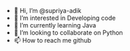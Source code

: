 - 👋 Hi, I’m @supriya-adik
- 👀 I’m interested in Developing code
- 🌱 I’m currently learning Java
- 💞️ I’m looking to collaborate on Python
- 📫 How to reach me github

<!---
supriya-adik/supriya-adik is a ✨ special ✨ repository because its `README.md` (this file) appears on your GitHub profile.
You can click the Preview link to take a look at your changes.
--->
